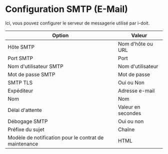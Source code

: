 # Configuration SMTP (E-Mail)

Ici, vous pouvez configurer le serveur de messagerie utilisé par i-doit.

| Option | Valeur |
| - | - |
| Hôte SMTP | Nom d'hôte ou URL |
| Port SMTP | Port |
| Nom d'utilisateur SMTP | Nom d'utilisateur |
| Mot de passe SMTP | Mot de passe |
| SMTP TLS | Oui ou Non |
| Expéditeur | Adresse e-mail |
| Nom | Nom |
| Délai d'attente | Valeur en secondes |
| Débogage SMTP | Oui ou non |
| Préfixe du sujet | Chaîne |
| Modèle de notification pour le contrat de maintenance | HTML |
